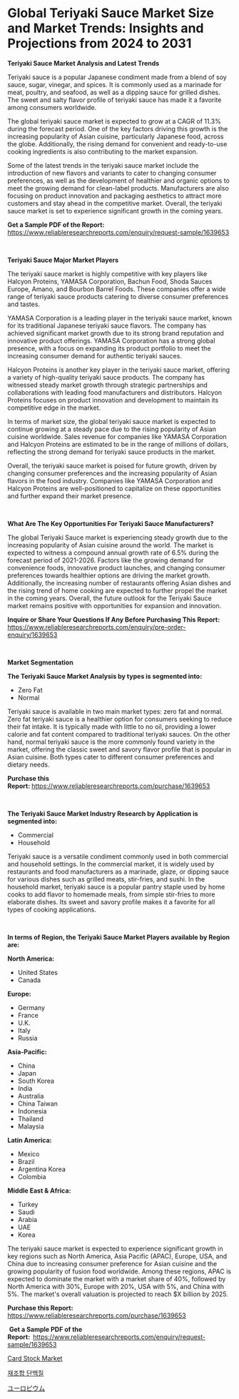 <p><h1>Global Teriyaki Sauce Market Size and Market Trends: Insights and Projections from 2024 to 2031</h1></p><p><strong>Teriyaki Sauce Market Analysis and Latest Trends</strong></p>
<p><p>Teriyaki sauce is a popular Japanese condiment made from a blend of soy sauce, sugar, vinegar, and spices. It is commonly used as a marinade for meat, poultry, and seafood, as well as a dipping sauce for grilled dishes. The sweet and salty flavor profile of teriyaki sauce has made it a favorite among consumers worldwide.</p><p>The global teriyaki sauce market is expected to grow at a CAGR of 11.3% during the forecast period. One of the key factors driving this growth is the increasing popularity of Asian cuisine, particularly Japanese food, across the globe. Additionally, the rising demand for convenient and ready-to-use cooking ingredients is also contributing to the market expansion. </p><p>Some of the latest trends in the teriyaki sauce market include the introduction of new flavors and variants to cater to changing consumer preferences, as well as the development of healthier and organic options to meet the growing demand for clean-label products. Manufacturers are also focusing on product innovation and packaging aesthetics to attract more customers and stay ahead in the competitive market. Overall, the teriyaki sauce market is set to experience significant growth in the coming years.</p></p>
<p><strong>Get a Sample PDF of the Report:&nbsp;</strong> <a href="https://www.reliableresearchreports.com/enquiry/request-sample/1639653">https://www.reliableresearchreports.com/enquiry/request-sample/1639653</a></p>
<p>&nbsp;</p>
<p><strong>Teriyaki Sauce Major Market Players</strong></p>
<p><p>The teriyaki sauce market is highly competitive with key players like Halcyon Proteins, YAMASA Corporation, Bachun Food, Shoda Sauces Europe, Amano, and Bourbon Barrel Foods. These companies offer a wide range of teriyaki sauce products catering to diverse consumer preferences and tastes.</p><p>YAMASA Corporation is a leading player in the teriyaki sauce market, known for its traditional Japanese teriyaki sauce flavors. The company has achieved significant market growth due to its strong brand reputation and innovative product offerings. YAMASA Corporation has a strong global presence, with a focus on expanding its product portfolio to meet the increasing consumer demand for authentic teriyaki sauces.</p><p>Halcyon Proteins is another key player in the teriyaki sauce market, offering a variety of high-quality teriyaki sauce products. The company has witnessed steady market growth through strategic partnerships and collaborations with leading food manufacturers and distributors. Halcyon Proteins focuses on product innovation and development to maintain its competitive edge in the market.</p><p>In terms of market size, the global teriyaki sauce market is expected to continue growing at a steady pace due to the rising popularity of Asian cuisine worldwide. Sales revenue for companies like YAMASA Corporation and Halcyon Proteins are estimated to be in the range of millions of dollars, reflecting the strong demand for teriyaki sauce products in the market.</p><p>Overall, the teriyaki sauce market is poised for future growth, driven by changing consumer preferences and the increasing popularity of Asian flavors in the food industry. Companies like YAMASA Corporation and Halcyon Proteins are well-positioned to capitalize on these opportunities and further expand their market presence.</p></p>
<p>&nbsp;</p>
<p><strong>What Are The Key Opportunities For Teriyaki Sauce Manufacturers?</strong></p>
<p><p>The global Teriyaki Sauce market is experiencing steady growth due to the increasing popularity of Asian cuisine around the world. The market is expected to witness a compound annual growth rate of 6.5% during the forecast period of 2021-2026. Factors like the growing demand for convenience foods, innovative product launches, and changing consumer preferences towards healthier options are driving the market growth. Additionally, the increasing number of restaurants offering Asian dishes and the rising trend of home cooking are expected to further propel the market in the coming years. Overall, the future outlook for the Teriyaki Sauce market remains positive with opportunities for expansion and innovation.</p></p>
<p><strong>Inquire or Share Your Questions If Any Before Purchasing This Report:</strong> <a href="https://www.reliableresearchreports.com/enquiry/pre-order-enquiry/1639653">https://www.reliableresearchreports.com/enquiry/pre-order-enquiry/1639653</a></p>
<p>&nbsp;</p>
<p><strong>Market Segmentation</strong></p>
<p><strong>The Teriyaki Sauce Market Analysis by types is segmented into:</strong></p>
<p><ul><li>Zero Fat</li><li>Normal</li></ul></p>
<p><p>Teriyaki sauce is available in two main market types: zero fat and normal. Zero fat teriyaki sauce is a healthier option for consumers seeking to reduce their fat intake. It is typically made with little to no oil, providing a lower calorie and fat content compared to traditional teriyaki sauces. On the other hand, normal teriyaki sauce is the more commonly found variety in the market, offering the classic sweet and savory flavor profile that is popular in Asian cuisine. Both types cater to different consumer preferences and dietary needs.</p></p>
<p><strong>Purchase this Report:&nbsp;</strong><a href="https://www.reliableresearchreports.com/purchase/1639653">https://www.reliableresearchreports.com/purchase/1639653</a></p>
<p>&nbsp;</p>
<p><strong>The Teriyaki Sauce Market Industry Research by Application is segmented into:</strong></p>
<p><ul><li>Commercial</li><li>Household</li></ul></p>
<p><p>Teriyaki sauce is a versatile condiment commonly used in both commercial and household settings. In the commercial market, it is widely used by restaurants and food manufacturers as a marinade, glaze, or dipping sauce for various dishes such as grilled meats, stir-fries, and sushi. In the household market, teriyaki sauce is a popular pantry staple used by home cooks to add flavor to homemade meals, from simple stir-fries to more elaborate dishes. Its sweet and savory profile makes it a favorite for all types of cooking applications.</p></p>
<p>&nbsp;</p>
<p><strong>In terms of Region, the Teriyaki Sauce Market Players available by Region are:</strong></p>
<p>
    <p> <strong> North America: </strong>
        <ul>
            <li>United States</li>
            <li>Canada</li>
        </ul>
        </p> 
    <p> <strong> Europe: </strong>
        <ul>
            <li>Germany</li>
            <li>France</li>
            <li>U.K.</li>
            <li>Italy</li>
            <li>Russia</li>
        </ul>
        </p> 
    <p> <strong> Asia-Pacific: </strong>
        <ul>
            <li>China</li>
            <li>Japan</li>
            <li>South Korea</li>
            <li>India</li>
            <li>Australia</li>
            <li>China Taiwan</li>
            <li>Indonesia</li>
            <li>Thailand</li>
            <li>Malaysia</li>
        </ul>
        </p> 
    <p> <strong> Latin America: </strong>
        <ul>
            <li>Mexico</li>
            <li>Brazil</li>
            <li>Argentina Korea</li>
            <li>Colombia</li>
        </ul>
        </p> 
    <p> <strong> Middle East & Africa: </strong>
        <ul>
            <li>Turkey</li>
            <li>Saudi</li>
            <li>Arabia</li>
            <li>UAE</li>
            <li>Korea</li>
        </ul>
    </p>
    </p>
<p><p>The teriyaki sauce market is expected to experience significant growth in key regions such as North America, Asia Pacific (APAC), Europe, USA, and China due to increasing consumer preference for Asian cuisine and the growing popularity of fusion food worldwide. Among these regions, APAC is expected to dominate the market with a market share of 40%, followed by North America with 30%, Europe with 20%, USA with 5%, and China with 5%. The market's overall valuation is projected to reach $X billion by 2025.</p></p>
<p><strong>Purchase this Report: </strong><a href="https://www.reliableresearchreports.com/purchase/1639653">https://www.reliableresearchreports.com/purchase/1639653</a></p>
<p>&nbsp;<strong>Get a Sample PDF of the Report:&nbsp;&nbsp;</strong><a href="https://www.reliableresearchreports.com/enquiry/request-sample/1639653">https://www.reliableresearchreports.com/enquiry/request-sample/1639653</a></p>
<p><strong></strong></p>
<p><p><a href="https://github.com/ChiragRP21/Market-Research-Report-List-3/blob/main/card-stock-market.md">Card Stock Market</a></p><p><a href="https://github.com/bvubpqd5241630/Market-Research-Report-List-1/blob/main/74462135223.md">재조합 단백질</a></p><p><a href="https://github.com/xemfu2379520/Market-Research-Report-List-1/blob/main/68448365567.md">ユーロピウム</a></p></p>